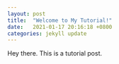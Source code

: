 ```yaml
---
layout: post
title:  "Welcome to My Tutorial!"
date:   2021-01-17 20:16:18 +0800
categories: jekyll update
---
```


Hey there. This is a tutorial post.
